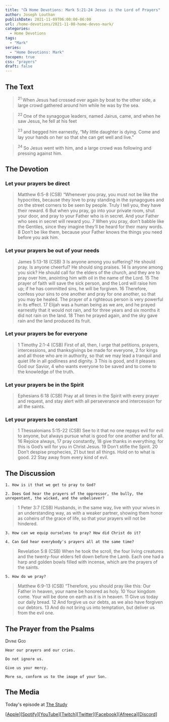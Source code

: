 ```yaml
---
title: "📺 Home Devotions: Mark 5:21-24 Jesus is the Lord of Prayers"
author: Joseph Louthan
publishDate: 2021-11-09T06:00:00-06:00
url: /home-devotions/2021-11-08-home-devos-mark/
categories:
  - Home Devotions
tags:
  - "Mark"
series:
  - "Home Devotions: Mark"
tocopen: true
css: "prayers"
draft: false
---
```

## The Text

><sup> 21 </sup> When Jesus had crossed over again by boat to the other side, a large crowd gathered around him while he was by the sea. 

><sup> 22 </sup> One of the synagogue leaders, named Jairus, came, and when he saw Jesus, he fell at his feet 

><sup> 23 </sup> and begged him earnestly, “My little daughter is dying. Come and lay your hands on her so that she can get well and live.” 

><sup> 24 </sup> So Jesus went with him, and a large crowd was following and pressing against him. 

## The Devotion

### Let your prayers be direct

>Matthew 6:5-8 (CSB) “Whenever you pray, you must not be like the hypocrites, because they love to pray standing in the synagogues and on the street corners to be seen by people. Truly I tell you, they have their reward. 6 But when you pray, go into your private room, shut your door, and pray to your Father who is in secret. And your Father who sees in secret will reward you. 7 When you pray, don’t babble like the Gentiles, since they imagine they’ll be heard for their many words. 8 Don’t be like them, because your Father knows the things you need before you ask him.

### Let your prayers be out of your needs

>James 5:13-18 (CSB) 3 Is anyone among you suffering? He should pray. Is anyone cheerful? He should sing praises. 14 Is anyone among you sick? He should call for the elders of the church, and they are to pray over him, anointing him with oil in the name of the Lord. 15 The prayer of faith will save the sick person, and the Lord will raise him up; if he has committed sins, he will be forgiven. 16 Therefore, confess your sins to one another and pray for one another, so that you may be healed. The prayer of a righteous person is very powerful in its effect. 17 Elijah was a human being as we are, and he prayed earnestly that it would not rain, and for three years and six months it did not rain on the land. 18 Then he prayed again, and the sky gave rain and the land produced its fruit.

### Let your prayers be for everyone

>1 Timothy 2:1-4 (CSB) First of all, then, I urge that petitions, prayers, intercessions, and thanksgivings be made for everyone, 2 for kings and all those who are in authority, so that we may lead a tranquil and quiet life in all godliness and dignity. 3 This is good, and it pleases God our Savior, 4 who wants everyone to be saved and to come to the knowledge of the truth.

### Let your prayers be in the Spirit

>Ephesians 6:18 (CSB) Pray at all times in the Spirit with every prayer and request, and stay alert with all perseverance and intercession for all the saints.

### Let your prayers be constant

>1 Thessalonians 5:15-22 (CSB) See to it that no one repays evil for evil to anyone, but always pursue what is good for one another and for all. 16 Rejoice always, 17 pray constantly, 18 give thanks in everything; for this is God’s will for you in Christ Jesus. 19 Don’t stifle the Spirit. 20 Don’t despise prophecies, 21 but test all things. Hold on to what is good. 22 Stay away from every kind of evil.

## The Discussion

```text
1. How is it that we get to pray to God?
```

```text
2. Does God hear the prayers of the oppressor, the bully, the unrepentant, the wicked, and the unbeliever?
```

>1 Peter 3:7 (CSB) Husbands, in the same way, live with your wives in an understanding way, as with a weaker partner, showing them honor as coheirs of the grace of life, so that your prayers will not be hindered.

```text
3. How can we equip ourselves to pray? How did Christ do it?
```

```text
4. Can God hear everybody's prayers all at the same time?
```

>Revelation 5:8 (CSB) When he took the scroll, the four living creatures and the twenty-four elders fell down before the Lamb. Each one had a harp and golden bowls filled with incense, which are the prayers of the saints.

```text
5. How do we pray?
```

>Matthew 6:9-13 (CSB) “Therefore, you should pray like this:
Our Father in heaven,
your name be honored as holy.
10 Your kingdom come.
Your will be done
on earth as it is in heaven.
11 Give us today our daily bread.
12 And forgive us our debts,
as we also have forgiven our debtors.
13 And do not bring us into temptation,
but deliver us from the evil one.

## The Prayer from the Psalms

>

<div style='font-variant: small-caps;'>
Divine God
</div>

```text
Hear our prayers and our cries.

Do not ignore us.

Give us your mercy.

More so, conform us to the image of your Son.
```

<div style="page-break-after: always;"></div>

## The Media

Today's episode at [The Study](http://study.theologic.us/podcast/home-devotions-mark-521-24-jesus-is-the-lord-of-prayers)

\[[Apple](https://podcasts.apple.com/us/podcast/the-study/id1557102127)\]\[[Spotify](https://open.spotify.com/show/0Xs5qsNvWePyRqcmtOTPkR)\]\[[YouTube](http://youtube.theologic.us)\]\[[Twitch](http://twitch.theologic.us)\]\[[Twitter](https://twitter.com/theologic_us)\]\[[Facebook](https://www.facebook.com/groups/462231051477464)\]\[[Afreeca](https://bj.afreecatv.com/theologicus)\]\[[Discord](http://discord.theologic.us)\]
